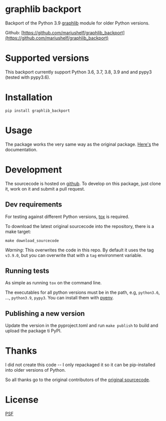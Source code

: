 # graphlib backport

Backport of the Python 3.9
[graphlib](https://docs.python.org/3/library/graphlib.html)
module for older Python versions.

Github:
[https://github.com/mariushelf/graphlib_backport](https://github.com/mariushelf/graphlib_backport)

# Supported versions

This backport currently support Python 3.6, 3.7, 3.8, 3.9 and and pypy3
(tested with pypy3.6).


# Installation

`pip install graphlib_backport`

# Usage

The package works the very same way as the original package.
[Here's](https://docs.python.org/3/library/graphlib.html) the documentation.


# Development

The sourcecode is hosted on
[github](https://github.com/mariushelf/graphlib_backports).
To develop on this package, just clone it, work on it and submit a pull request.


## Dev requirements

For testing against different Python versions, [tox](https://tox.readthedocs.io/en/latest/)
is required.

To download the latest original sourcecode into the repository, there is a make target:

`make download_sourcecode`

*Warning*: This overwrites the code in this repo. By default it uses the tag `v3.9.0`,
but you can overwrite that with a `tag` environment variable.


## Running tests

As simple as running `tox` on the command line.

The executables for all python versions must be in the path, e.g,
`python3.6`, ..., `python3.9`, `pypy3`.
You can install them with [pyenv](https://github.com/pyenv/pyenv).


## Publishing a new version

Update the version in the pyproject.toml and run `make publish` to build and upload
the package ti PyPI.


# Thanks

I did not create this code -- I only repackaged it so it can be
pip-installed into older versions of Python.

So all thanks go to the original contributors of the
[original sourcecode](https://github.com/python/cpython/blob/3.9/Lib/graphlib.py).


# License

[PSF](https://docs.python.org/3/license.html#psf-license)

